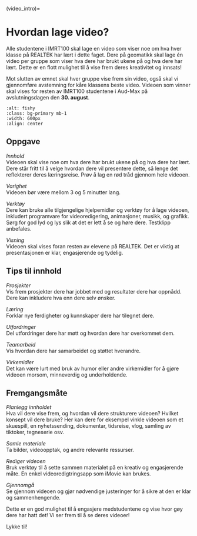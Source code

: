 (video_intro)=
# Hvordan lage video?

Alle studentene i IMRT100 skal lage en video som viser noe om hva hver klasse på REALTEK har lært i dette faget. Dere på geomatikk skal lage én video per gruppe som viser hva dere har brukt ukene på og hva dere har lært. Dette er en flott mulighet til å vise frem deres kreativitet og innsats!

Mot slutten av emnet skal hver gruppe vise frem sin video, også skal vi gjennomføre avstemning for kåre klassens beste video. Videoen som vinner skal vises for resten av IMRT100 studentene i Aud-Max på avslutningsdagen den **30. august**.  

```{image} ../bilder/videoblog.jpg
:alt: fishy
:class: bg-primary mb-1
:width: 600px
:align: center
```


## Oppgave

*Innhold*<br>
Videoen skal vise noe om hva dere har brukt ukene på og hva dere har lært. Dere står fritt til å velge hvordan dere vil presentere dette, så lenge det reflekterer deres læringsreise. Prøv å lag en rød tråd gjennom hele videoen.

*Varighet*<br>
Videoen bør være mellom 3 og 5 minutter lang.

*Verktøy*<br>
Dere kan bruke alle tilgjengelige hjelpemidler og verktøy for å lage videoen, inkludert programvare for videoredigering, animasjoner, musikk, og grafikk. Sørg for god lyd og lys slik at det er lett å se og høre dere. Testklipp anbefales.

*Visning*<br>
Videoen skal vises foran resten av elevene på REALTEK. Det er viktig at presentasjonen er klar, engasjerende og tydelig.


## Tips til innhold

*Prosjekter*<br>
Vis frem prosjekter dere har jobbet med og resultater dere har oppnådd. Dere kan inkludere hva enn dere selv ønsker.

*Læring*<br>
Forklar nye ferdigheter og kunnskaper dere har tilegnet dere.

*Utfordringer*<br>
Del utfordringer dere har møtt og hvordan dere har overkommet dem.

*Teamarbeid*<br>
Vis hvordan dere har samarbeidet og støttet hverandre.

*Virkemidler*<br>
Det kan være lurt med bruk av humor eller andre virkemidler for å gjøre videoen morsom, minneverdig og underholdende.


## Fremgangsmåte

*Planlegg innholdet*<br>
Hva vil dere vise frem, og hvordan vil dere strukturere videoen? Hvilket konsept vil dere bruke? Her kan dere for eksempel vinkle videoen som et skuespill, en nyhetssending, dokumentar, tidsreise, vlog, samling av tiktoker, tegneserie osv.

*Samle materiale*<br>
Ta bilder, videoopptak, og andre relevante ressurser.

*Rediger videoen*<br>
Bruk verktøy til å sette sammen materialet på en kreativ og engasjerende måte. En enkel videoredigtringsapp som iMovie kan brukes. 

*Gjennomgå*<br>
Se gjennom videoen og gjør nødvendige justeringer for å sikre at den er klar og sammenhengende.

Dette er en god mulighet til å engasjere medstudentene og vise hvor gøy dere har hatt det! Vi ser frem til å se deres videoer!

Lykke til!

